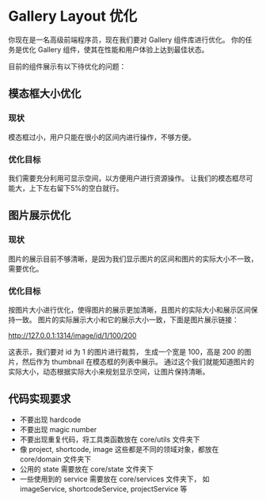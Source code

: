 # Gallery Layout 优化

你现在是一名高级前端程序员，现在我们要对 Gallery 组件库进行优化。
你的任务是优化 Gallery 组件，使其在性能和用户体验上达到最佳状态。

目前的组件展示有以下待优化的问题：

## 模态框大小优化

### 现状

模态框过小，用户只能在很小的区间内进行操作，不够方便。

### 优化目标

我们需要充分利用可显示空间，以方便用户进行资源操作。
让我们的模态框尽可能大，上下左右留下5%的空白就行。

## 图片展示优化

### 现状

图片的展示目前不够清晰，是因为我们显示图片的区间和图片的实际大小不一致，需要优化。

### 优化目标

按图片大小进行优化，使得图片的展示更加清晰，且图片的实际大小和展示区间保持一致。
图片的实际展示大小和它的展示大小一致，下面是图片展示链接：

http://127.0.0.1:1314/image/id/1/100/200

这表示，我们要对 id 为 1 的图片进行裁剪， 生成一个宽是 100，高是 200 的图片，然后作为 thumbnail 在模态框的列表中展示。
通过这个我们就能知道图片的实际大小，动态根据实际大小来规划显示空间，让图片保持清晰。


## 代码实现要求

- 不要出现 hardcode
- 不要出现 magic number
- 不要出现重复代码，将工具类函数放在 core/utils 文件夹下
- 像 project, shortcode, image 这些都是不同的领域对象，都放在 core/domain 文件夹下
- 公用的 state 需要放在 core/state 文件夹下
- 一些使用到的 service 需要放在 core/services 文件夹下， 如 imageService, shortcodeService, projectService 等